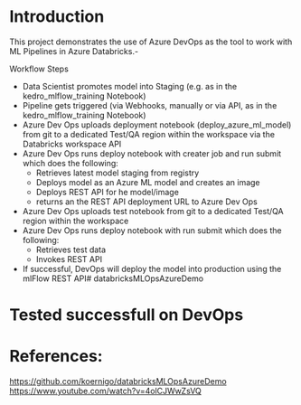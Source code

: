 # Introduction 

This project demonstrates the use of Azure DevOps as the tool to work with ML Pipelines in Azure Databricks.-

Workflow Steps

- Data Scientist promotes model into Staging (e.g. as in the kedro_mlflow_training Notebook)
- Pipeline gets triggered (via Webhooks, manually or via API, as in the kedro_mlflow_training Notebook)
- Azure Dev Ops uploads deployment notebook (deploy_azure_ml_model) from git to a dedicated Test/QA region within the workspace via the Databricks workspace API
- Azure Dev Ops runs deploy notebook with creater job and run submit which does the following:
    - Retrieves latest model staging from registry
    - Deploys model as an Azure ML model and creates an image
    - Deploys REST API for he model/image
    - returns an the REST API deployment URL to Azure Dev Ops
- Azure Dev Ops uploads test notebook from git to a dedicated Test/QA region within the workspace
- Azure Dev Ops runs deploy notebook with run submit which does the following:
    - Retrieves test data
    - Invokes REST API
- If successful, DevOps will deploy the model into production using the mlFlow REST API# databricksMLOpsAzureDemo

# Tested successfull on DevOps

# References:
https://github.com/koernigo/databricksMLOpsAzureDemo
https://www.youtube.com/watch?v=4olCJWwZsVQ

